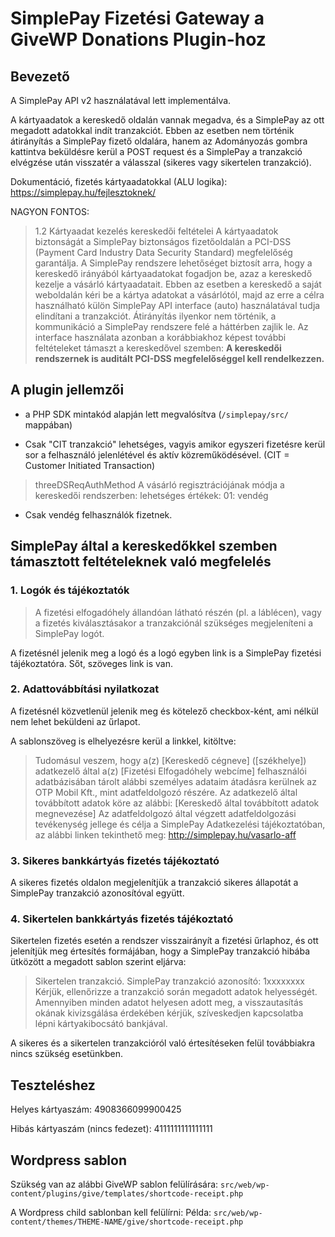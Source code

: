 # SimplePay Fizetési Gateway a GiveWP Donations Plugin-hoz

## Bevezető

A SimplePay API v2 használatával lett implementálva.

A kártyaadatok a kereskedő oldalán vannak megadva, és a SimplePay az ott megadott adatokkal indít tranzakciót.
Ebben az esetben nem történik átirányítás a SimplePay fizető oldalára, hanem az Adományozás gombra kattintva beküldésre kerül a POST request és a SimplePay a tranzakció elvégzése után visszatér a válasszal (sikeres vagy sikertelen tranzakció).

Dokumentáció, fizetés kártyaadatokkal (ALU logika): https://simplepay.hu/fejlesztoknek/

NAGYON FONTOS:

> 1.2 Kártyaadat kezelés kereskedői feltételei
> A kártyaadatok biztonságát a SimplePay biztonságos fizetőoldalán a PCI-DSS (Payment Card
> Industry Data Security Standard) megfelelőség garantálja.
> A SimplePay rendszere lehetőséget biztosít arra, hogy a kereskedő irányából kártyaadatokat
> fogadjon be, azaz a kereskedő kezelje a vásárló kártyaadatait. Ebben az esetben a kereskedő
> a saját weboldalán kéri be a kártya adatokat a vásárlótól, majd az erre a célra használható
> külön SimplePay API interface (auto) használatával tudja elindítani a tranzakciót. Átirányítás
> ilyenkor nem történik, a kommunikáció a SimplePay rendszere felé a háttérben zajlik le.
> Az interface használata azonban a korábbiakhoz képest további feltételeket támaszt a
> kereskedővel szemben:
> **A kereskedői rendszernek is auditált PCI-DSS megfelelőséggel kell rendelkezzen.**

## A plugin jellemzői

- a PHP SDK mintakód alapján lett megvalósítva (`/simplepay/src/` mappában)

- Csak "CIT tranzakció" lehetséges, vagyis amikor egyszeri fizetésre kerül sor a felhasználó jelenlétével és aktív közreműködésével. (CIT = Customer Initiated Transaction)

> threeDSReqAuthMethod
> A vásárló regisztrációjának módja a kereskedői rendszerben:
> lehetséges értékek:
> 01: vendég

- Csak vendég felhasználók fizetnek.

## SimplePay által a kereskedőkkel szemben támasztott feltételeknek való megfelelés

### 1. Logók és tájékoztatók

> A fizetési elfogadóhely állandóan látható részén (pl. a láblécen), vagy a fizetés
> kiválasztásakor a tranzakciónál szükséges megjeleníteni a SimplePay logót.

A fizetésnél jelenik meg a logó és a logó egyben link is a SimplePay fizetési tájékoztatóra. Sőt, szöveges link is van.

### 2. Adattovábbítási nyilatkozat

A fizetésnél közvetlenül jelenik meg és kötelező checkbox-ként, ami nélkül nem lehet beküldeni az űrlapot.

A sablonszöveg is elhelyezésre kerül a linkkel, kitöltve:

> Tudomásul veszem, hogy a(z) [Kereskedő cégneve] ([székhelye]) adatkezelő által a(z)
> [Fizetési Elfogadóhely webcíme] felhasználói adatbázisában tárolt alábbi személyes
> adataim átadásra kerülnek az OTP Mobil Kft., mint adatfeldolgozó részére. Az
> adatkezelő által továbbított adatok köre az alábbi: [Kereskedő által továbbított
> adatok megnevezése]
> Az adatfeldolgozó által végzett adatfeldolgozási tevékenység jellege és célja a
> SimplePay Adatkezelési tájékoztatóban, az alábbi linken tekinthető meg:
> http://simplepay.hu/vasarlo-aff

### 3. Sikeres bankkártyás fizetés tájékoztató

A sikeres fizetés oldalon megjelenítjük a tranzakció sikeres állapotát a SimplePay tranzakció azonosítóval együtt.

### 4. Sikertelen bankkártyás fizetés tájékoztató

Sikertelen fizetés esetén a rendszer visszairányít a fizetési űrlaphoz, és ott jelenítjük meg értesítés formájában,
hogy a SimplePay tranzakció hibába ütközött a megadott sablon szerint eljárva:

> Sikertelen tranzakció.
> SimplePay tranzakció azonosító: 1xxxxxxxx
> Kérjük, ellenőrizze a tranzakció során megadott adatok helyességét.
> Amennyiben minden adatot helyesen adott meg, a visszautasítás
> okának kivizsgálása érdekében kérjük, szíveskedjen kapcsolatba lépni
> kártyakibocsátó bankjával.

A sikeres és a sikertelen tranzakcióról való értesítéseken felül továbbiakra nincs szükség esetünkben.

## Teszteléshez

Helyes kártyaszám: 4908366099900425

Hibás kártyaszám (nincs fedezet): 4111111111111111

## Wordpress sablon

Szükség van az alábbi GiveWP sablon felülírására:
`src/web/wp-content/plugins/give/templates/shortcode-receipt.php`

A Wordpress child sablonban kell felülírni:
Példa: `src/web/wp-content/themes/THEME-NAME/give/shortcode-receipt.php`
